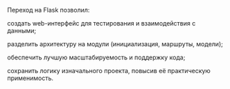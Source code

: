 Переход на Flask позволил:

создать web-интерфейс для тестирования и взаимодействия с данными;

разделить архитектуру на модули (инициализация, маршруты, модели);

обеспечить лучшую масштабируемость и поддержку кода;

сохранить логику изначального проекта, повысив её практическую применимость.
